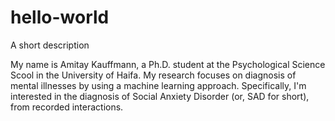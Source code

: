 # hello-world
A short description

My name is Amitay Kauffmann, a Ph.D. student at the Psychological Science Scool in the University of Haifa.
My research focuses on diagnosis of mental illnesses by using a machine learning approach. Specifically, I'm interested in the diagnosis of Social Anxiety Disorder (or, SAD for short), from recorded interactions.
